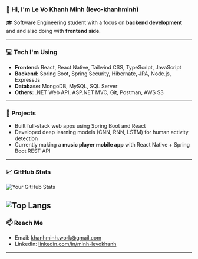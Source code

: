 ### 👋 Hi, I'm Le Vo Khanh Minh (levo-khanhminh)

🎓 Software Engineering student with a focus on **backend development** and and also  doing with **frontend side**.

---

### 💻 Tech I'm Using

- **Frontend:** React, React Native, Tailwind CSS, TypeScript, JavaScript  
- **Backend:** Spring Boot, Spring Security, Hibernate, JPA, Node.js, ExpressJs 
- **Database:** MongoDB, MySQL, SQL Server  
- **Others:** .NET Web API, ASP.NET MVC, Git, Postman, AWS S3

---

### 🚀 Projects

- Built full-stack web apps using Spring Boot and React  
- Developed deep learning models (CNN, RNN, LSTM) for human activity detection  
- Currently making a **music player mobile app** with React Native + Spring Boot REST API

---
### 📈 GitHub Stats

![Your GitHub Stats](https://github-readme-stats.vercel.app/api?username=levo-khanhminh&show_icons=true&theme=tokyonight)

![Top Langs](https://github-readme-stats.vercel.app/api/top-langs/?username=levo-khanhminh&layout=compact&theme=tokyonight)
---
### 📫 Reach Me

- Email: khanhminh.work@gmail.com 
- LinkedIn: [linkedin.com/in/minh-levokhanh](https://www.linkedin.com/in/minh-le-b238b232a/)

---

